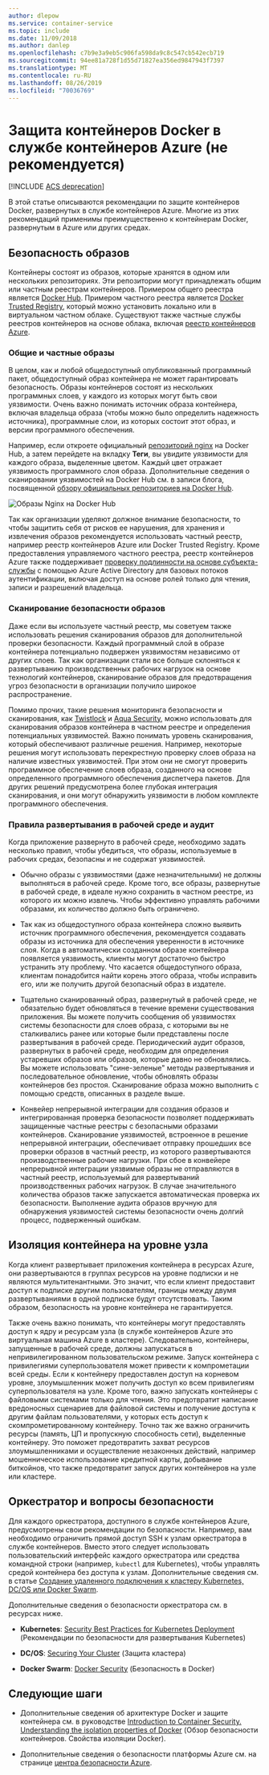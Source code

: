 ```yaml
---
author: dlepow
ms.service: container-service
ms.topic: include
ms.date: 11/09/2018
ms.author: danlep
ms.openlocfilehash: c7b9e3a9eb5c906fa598da9c8c547cb542ecb719
ms.sourcegitcommit: 94ee81a728f1d55d71827ea356ed9847943f7397
ms.translationtype: MT
ms.contentlocale: ru-RU
ms.lasthandoff: 08/26/2019
ms.locfileid: "70036769"
---
```

# <a name="deprecated-securing-docker-containers-in-azure-container-service"></a>Защита контейнеров Docker в службе контейнеров Azure (не рекомендуется)

[!INCLUDE [ACS deprecation](container-service-deprecation.md)]

В этой статье описываются рекомендации по защите контейнеров Docker, развернутых в службе контейнеров Azure. Многие из этих рекомендаций применимы преимущественно к контейнерам Docker, развернутым в Azure или других средах. 

## <a name="image-security"></a>Безопасность образов

Контейнеры состоят из образов, которые хранятся в одном или нескольких репозиториях. Эти репозитории могут принадлежать общим или частным реестрам контейнеров. Примером общего реестра является [Docker Hub](https://hub.docker.com/). Примером частного реестра является [Docker Trusted Registry](https://docs.docker.com/datacenter/dtr/2.0/), который можно установить локально или в виртуальном частном облаке. Существуют также частные службы реестров контейнеров на основе облака, включая [реестр контейнеров Azure](../articles/container-registry/container-registry-intro.md).

### <a name="public-and-private-images"></a>Общие и частные образы
В целом, как и любой общедоступный опубликованный программный пакет, общедоступный образ контейнера не может гарантировать безопасность. Образы контейнеров состоят из нескольких программных слоев, у каждого из которых могут быть свои уязвимости. Очень важно понимать источник образа контейнера, включая владельца образа (чтобы можно было определить надежность источника), программные слои, из которых состоит этот образ, и версии программного обеспечения. 

Например, если откроете официальный [репозиторий nginx](https://hub.docker.com/_/nginx/) на Docker Hub, а затем перейдете на вкладку **Теги**, вы увидите уязвимости для каждого образа, выделенные цветом. Каждый цвет отражает уязвимость программного слоя образа. Дополнительные сведения о сканировании уязвимостей на Docker Hub см. в записи блога, посвященной [обзору официальных репозиториев на Docker Hub](https://blog.docker.com/2015/06/understanding-official-repos-docker-hub/).

![Образы Nginx на Docker Hub](./media/container-service-security/docker-hub-nginx.png)

Так как организации уделяют должное внимание безопасности, то чтобы защитить себя от рисков ее нарушения, для хранения и извлечения образов рекомендуется использовать частный реестр, например реестр контейнеров Azure или Docker Trusted Registry. Кроме предоставления управляемого частного реестра, реестр контейнеров Azure также поддерживает [проверку подлинности на основе субъекта-службы](../articles/container-registry/container-registry-authentication.md) с помощью Azure Active Directory для базовых потоков аутентификации, включая доступ на основе ролей только для чтения, записи и разрешений владельца.

### <a name="image-security-scanning"></a>Сканирование безопасности образов

Даже если вы используете частный реестр, мы советуем также использовать решения сканирования образов для дополнительной проверки безопасности. Каждый программный слой в образе контейнера потенциально подвержен уязвимостям независимо от других слоев. Так как организации стали все больше склоняться к развертыванию производственных рабочих нагрузок на основе технологий контейнеров, сканирование образов для предотвращения угроз безопасности в организации получило широкое распространение. 

Помимо прочих, такие решения мониторинга безопасности и сканирования, как [Twistlock](https://www.twistlock.com/2016/11/07/twistlock-supports-azure-container-registry) и [Aqua Security](https://blog.aquasec.com/image-vulnerability-scanning-in-azure-container-registry), можно использовать для сканирования образов контейнера в частном реестре и определения потенциальных уязвимостей. Важно понимать уровень сканирования, который обеспечивают различные решения. Например, некоторые решения могут использовать перекрестную проверку слоев образа на наличие известных уязвимостей. При этом они не смогут проверить программное обеспечение слоев образа, созданного на основе определенного программного обеспечения диспетчера пакетов. Для других решений предусмотрена более глубокая интеграция сканирования, и они могут обнаружить уязвимости в любом комплекте программного обеспечения.

### <a name="production-deployment-rules-and-audit"></a>Правила развертывания в рабочей среде и аудит
Когда приложение развернуто в рабочей среде, необходимо задать несколько правил, чтобы убедиться, что образы, используемые в рабочих средах, безопасны и не содержат уязвимостей.

* Обычно образы с уязвимостями (даже незначительными) не должны выполняться в рабочей среде. Кроме того, все образы, развернутые в рабочей среде, в идеале нужно сохранить в частном реестре, из которого их можно извлечь. Чтобы эффективно управлять рабочими образами, их количество должно быть ограничено.

* Так как из общедоступного образа контейнера сложно выявить источник программного обеспечения, рекомендуется создавать образы из источника для обеспечения уверенности в источнике слоя. Когда в автоматически созданном образе контейнера появляется уязвимость, клиенты могут достаточно быстро устранить эту проблему. Что касается общедоступного образа, клиентам понадобится найти корень этого образа, чтобы исправить его, или же получить другой безопасный образ в издателе.

* Тщательно сканированный образ, развернутый в рабочей среде, не обязательно будет обновляться в течение времени существования приложения. Вы можете получить сообщения об уязвимостях системы безопасности для слоев образа, с которыми вы не сталкивались ранее или которые были представлены после развертывания в рабочей среде. Периодический аудит образов, развернутых в рабочей среде, необходим для определения устаревших образов или образов, которые давно не обновлялись. Вы можете использовать "сине-зеленые" методы развертывания и последовательное обновление, чтобы обновлять образы контейнеров без простоя. Сканирование образа можно выполнить с помощью средств, описанных в разделе выше. 

* Конвейер непрерывной интеграции для создания образов и интегрированная проверка безопасности позволяет поддерживать защищенные частные реестры с безопасными образами контейнеров. Сканирование уязвимостей, встроенное в решение непрерывной интеграции, обеспечивает отправку прошедших все проверки образов в частный реестр, из которого развертываются производственные рабочие нагрузки. При сбое в конвейере непрерывной интеграции уязвимые образы не отправляются в частный реестр, используемый для развертываний производственных рабочих нагрузок. В случае значительного количества образов также запускается автоматическая проверка их безопасности. Выполнение аудита образов вручную для обнаружения уязвимостей системы безопасности очень долгий процесс, подверженный ошибкам.

## <a name="host-level-container-isolation"></a>Изоляция контейнера на уровне узла
Когда клиент развертывает приложения контейнера в ресурсах Azure, они развертываются в группах ресурсов на уровне подписки и не являются мультитенантными. Это значит, что если клиент предоставит доступ к подписке другим пользователям, границы между двумя развертываниями в одной подписке будут отсутствовать. Таким образом, безопасность на уровне контейнера не гарантируется. 

Также очень важно понимать, что контейнеры могут предоставлять доступ к ядру и ресурсам узла (в службе контейнеров Azure это виртуальная машина Azure в кластере). Следовательно, контейнеры, запущенные в рабочей среде, должны запускаться в непривилегированном пользовательском режиме. Запуск контейнера с привилегиями суперпользователя может привести к компрометации всей среды. Если к контейнеру предоставлен доступ на корневом уровне, злоумышленник может получить доступ ко всем привилегиям суперпользователя на узле. Кроме того, важно запускать контейнеры с файловыми системами только для чтения. Это предотвратит написание вредоносных сценариев для файловой системы и получение доступа к другим файлам пользователями, у которых есть доступ к скомпрометированному контейнеру. Точно так же важно ограничить ресурсы (память, ЦП и пропускную способность сети), выделенные контейнеру. Это поможет предотвратить захват ресурсов злоумышленниками и осуществление незаконных действий, например мошенническое использование кредитной карты, добывание биткойнов, что также предотвратит запуск других контейнеров на узле или кластере.

## <a name="orchestrator-considerations"></a>Оркестратор и вопросы безопасности

Для каждого оркестратора, доступного в службе контейнеров Azure, предусмотрены свои рекомендации по безопасности. Например, вам необходимо ограничить прямой доступ SSH к узлам оркестратора в службе контейнеров. Вместо этого следует использовать пользовательский интерфейс каждого оркестратора или средства командной строки (например, `kubectl` для Kubernetes), чтобы управлять средой контейнера без доступа к узлам. Дополнительные сведения см. в статье [Создание удаленного подключения к кластеру Kubernetes, DC/OS или Docker Swarm](../articles/container-service/kubernetes/container-service-connect.md).

Дополнительные сведения о безопасности оркестратора см. в ресурсах ниже.

* **Kubernetes**: [Security Best Practices for Kubernetes Deployment](https://kubernetes.io/blog/2016/08/security-best-practices-kubernetes-deployment/) (Рекомендации по безопасности для развертывания Kubernetes)

* **DC/OS**: [Securing Your Cluster](http://docs.mesosphere.com/1.12/administering-clusters/securing-your-cluster) (Защита кластера)

* **Docker Swarm**: [Docker Security](https://www.docker.com/docker-security) (Безопасность в Docker)

## <a name="next-steps"></a>Следующие шаги

* Дополнительные сведения об архитектуре Docker и защите контейнера см. в руководстве [Introduction to Container Security. Understanding the isolation properties of Docker](https://www.docker.com/sites/default/files/WP_IntrotoContainerSecurity_08.19.2016.pdf) (Обзор безопасности контейнеров. Свойства изоляции Docker).

* Дополнительные сведения о безопасности платформы Azure см. на странице [центра безопасности Azure](https://www.microsoft.com/en-us/trustcenter/cloudservices/azure).
